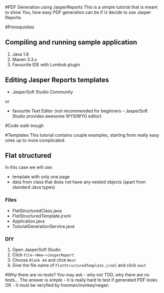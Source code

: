 #PDF Generation using JasperReports
 This is a simple tutorial that is meant to show You, how easy PDF generation can be if U decide to use Jasper Reports.

#Prerequisites
## Compiling and running sample application
1. Java 1.8
2. Maven 3.3.x
3. Favourite IDE with Lombok plugin

## Editing Jasper Reports templates
- JasperSoft Studio Community

or

- favourite Text Editor (not recommended for beginners - JasperSoft Studio provides awesome WYSIWYG editor)

#Code walk trough

#Templates
This tutorial contains couple examples, starting from really easy ones up to more complicated.

## Flat structured
In this case we will use:
- template with only one page
- data from class that does not have any nested objects (apart from standard Java types)

### Files
- FlatStructuredClass.java
- FlatStructuredTemplate.jrxml
- Application.java
- TutorialGenerationService.java

### DIY
1. Open JasperSoft Studio
2. Click ```File->New->JasperReport```
3. Choose ```Blank A4``` and click ```Next```
4. Give the file name of ```FlatStructuredTemplate.jrxml``` and click ```next```




#Why there are no tests?
You may ask - why not TDD, why there are no tests... The answer is simple - it is really hard to test if generated PDF looks OK - it must be veryfied by hooman/monkey/vegan.

